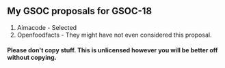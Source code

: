 ## My GSOC proposals for GSOC-18

1. Aimacode - Selected
2. Openfoodfacts - They might have not even considered this proposal.


#### Please don't copy stuff. This is unlicensed however you will be better off without copying.


